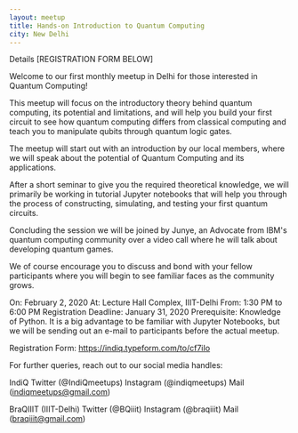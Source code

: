 ```yaml
---
layout: meetup
title: Hands-on Introduction to Quantum Computing
city: New Delhi
---
```


Details
[REGISTRATION FORM BELOW]

Welcome to our first monthly meetup in Delhi for those interested in Quantum Computing!

This meetup will focus on the introductory theory behind quantum computing, its potential and limitations, and will help you build your first circuit to see how quantum computing differs from classical computing and teach you to manipulate qubits through quantum logic gates.

The meetup will start out with an introduction by our local members, where we will speak about the potential of Quantum Computing and its applications.

After a short seminar to give you the required theoretical knowledge, we will primarily be working in tutorial Jupyter notebooks that will help you through the process of constructing, simulating, and testing your first quantum circuits.

Concluding the session we will be joined by Junye, an Advocate from IBM's quantum computing community over a video call where he will talk about developing quantum games.

We of course encourage you to discuss and bond with your fellow participants where you will begin to see familiar faces as the community grows.

On: February 2, 2020
At: Lecture Hall Complex, IIIT-Delhi
From: 1:30 PM to 6:00 PM
Registration Deadline: January 31, 2020
Prerequisite: Knowledge of Python. It is a big advantage to be familiar with Jupyter Notebooks, but we will be sending out an e-mail to participants before the actual meetup.

Registration Form: https://indiq.typeform.com/to/cf7iIo

For further queries, reach out to our social media handles:

IndiQ
Twitter (@IndiQmeetups)
Instagram (@indiqmeetups)
Mail (indiqmeetups@gmail.com)

BraQIIIT (IIIT-Delhi)
Twitter (@BQiiit)
Instagram (@braqiiit)
Mail (braqiiit@gmail.com)